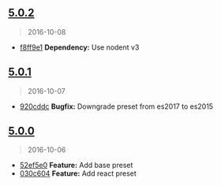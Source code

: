 <a name="5.0.2"></a>
## [5.0.2](https://github.com/simondegraeve/babel-preset-saya/compare/v5.0.1...v5.0.2)
> 2016-10-08

* [f8ff9e1](https://github.com/simondegraeve/babel-preset-saya/commit/f8ff9e1) **Dependency:** Use nodent v3

<a name="5.0.1"></a>
## [5.0.1](https://github.com/simondegraeve/babel-preset-saya/compare/v5.0.0...v5.0.1)
> 2016-10-07

* [920cddc](https://github.com/simondegraeve/babel-preset-saya/commit/920cddc) **Bugfix:** Downgrade preset from es2017 to es2015

<a name="5.0.0"></a>
## [5.0.0](https://github.com/simondegraeve/babel-preset-saya/compare/52ef5e0...v5.0.0)
> 2016-10-06

* [52ef5e0](https://github.com/simondegraeve/babel-preset-saya/commit/52ef5e0) **Feature:** Add base preset
* [030c604](https://github.com/simondegraeve/babel-preset-saya/commit/030c604) **Feature:** Add react preset

